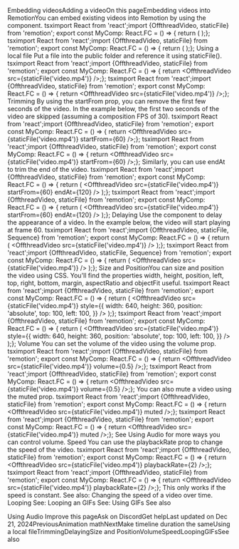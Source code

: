 Embedding videosAdding a videoOn this pageEmbedding videos into RemotionYou can embed existing videos into Remotion by using the <OffthreadVideo> component.
tsximport React from 'react';import {OffthreadVideo, staticFile} from 'remotion'; export const MyComp: React.FC = () => {  return (    <OffthreadVideo src="https://commondatastorage.googleapis.com/gtv-videos-bucket/sample/BigBuckBunny.mp4" />  );};
tsximport React from 'react';import {OffthreadVideo, staticFile} from 'remotion'; export const MyComp: React.FC = () => {  return (    <OffthreadVideo src="https://commondatastorage.googleapis.com/gtv-videos-bucket/sample/BigBuckBunny.mp4" />  );};
Using a local file​
Put a file into the public folder and reference it using staticFile().
tsximport React from 'react';import {OffthreadVideo, staticFile} from 'remotion'; export const MyComp: React.FC = () => {  return <OffthreadVideo src={staticFile('video.mp4')} />;};
tsximport React from 'react';import {OffthreadVideo, staticFile} from 'remotion'; export const MyComp: React.FC = () => {  return <OffthreadVideo src={staticFile('video.mp4')} />;};
Trimming​
By using the startFrom prop, you can remove the first few seconds of the video.
In the example below, the first two seconds of the video are skipped (assuming a composition FPS of 30).
tsximport React from 'react';import {OffthreadVideo, staticFile} from 'remotion'; export const MyComp: React.FC = () => {  return <OffthreadVideo src={staticFile('video.mp4')} startFrom={60} />;};
tsximport React from 'react';import {OffthreadVideo, staticFile} from 'remotion'; export const MyComp: React.FC = () => {  return <OffthreadVideo src={staticFile('video.mp4')} startFrom={60} />;};
Similarly, you can use endAt to trim the end of the video.
tsximport React from 'react';import {OffthreadVideo, staticFile} from 'remotion'; export const MyComp: React.FC = () => {  return (    <OffthreadVideo src={staticFile('video.mp4')} startFrom={60} endAt={120} />  );};
tsximport React from 'react';import {OffthreadVideo, staticFile} from 'remotion'; export const MyComp: React.FC = () => {  return (    <OffthreadVideo src={staticFile('video.mp4')} startFrom={60} endAt={120} />  );};
Delaying​
Use the <Sequence> component to delay the appearance of a video.
In the example below, the video will start playing at frame 60.
tsximport React from 'react';import {OffthreadVideo, staticFile, Sequence} from 'remotion'; export const MyComp: React.FC = () => {  return (    <Sequence from={60}>      <OffthreadVideo src={staticFile('video.mp4')} />    </Sequence>  );};
tsximport React from 'react';import {OffthreadVideo, staticFile, Sequence} from 'remotion'; export const MyComp: React.FC = () => {  return (    <Sequence from={60}>      <OffthreadVideo src={staticFile('video.mp4')} />    </Sequence>  );};
Size and Position​
You can size and position the video using CSS.
You'll find the properties width, height, position, left, top, right, bottom, margin, aspectRatio and objectFit useful.
tsximport React from 'react';import {OffthreadVideo, staticFile} from 'remotion'; export const MyComp: React.FC = () => {  return (    <OffthreadVideo      src={staticFile('video.mp4')}      style={{        width: 640,        height: 360,        position: 'absolute',        top: 100,        left: 100,      }}    />  );};
tsximport React from 'react';import {OffthreadVideo, staticFile} from 'remotion'; export const MyComp: React.FC = () => {  return (    <OffthreadVideo      src={staticFile('video.mp4')}      style={{        width: 640,        height: 360,        position: 'absolute',        top: 100,        left: 100,      }}    />  );};
Volume​
You can set the volume of the video using the volume prop.
tsximport React from 'react';import {OffthreadVideo, staticFile} from 'remotion'; export const MyComp: React.FC = () => {  return <OffthreadVideo src={staticFile('video.mp4')} volume={0.5} />;};
tsximport React from 'react';import {OffthreadVideo, staticFile} from 'remotion'; export const MyComp: React.FC = () => {  return <OffthreadVideo src={staticFile('video.mp4')} volume={0.5} />;};
You can also mute a video using the muted prop.
tsximport React from 'react';import {OffthreadVideo, staticFile} from 'remotion'; export const MyComp: React.FC = () => {  return <OffthreadVideo src={staticFile('video.mp4')} muted />;};
tsximport React from 'react';import {OffthreadVideo, staticFile} from 'remotion'; export const MyComp: React.FC = () => {  return <OffthreadVideo src={staticFile('video.mp4')} muted />;};
See Using Audio for more ways you can control volume.
Speed​
You can use the playbackRate prop to change the speed of the video.
tsximport React from 'react';import {OffthreadVideo, staticFile} from 'remotion'; export const MyComp: React.FC = () => {  return <OffthreadVideo src={staticFile('video.mp4')} playbackRate={2} />;};
tsximport React from 'react';import {OffthreadVideo, staticFile} from 'remotion'; export const MyComp: React.FC = () => {  return <OffthreadVideo src={staticFile('video.mp4')} playbackRate={2} />;};
This only works if the speed is constant. See also: Changing the speed of a video over time.
Looping​
See: Looping an <OffthreadVideo>
GIFs​
See: Using GIFs
See also​

<OffthreadVideo>
Using Audio
Improve this pageAsk on DiscordGet helpLast updated on Dec 21, 2024PreviousAnimation mathNextMake timeline duration the sameUsing a local fileTrimmingDelayingSize and PositionVolumeSpeedLoopingGIFsSee also
